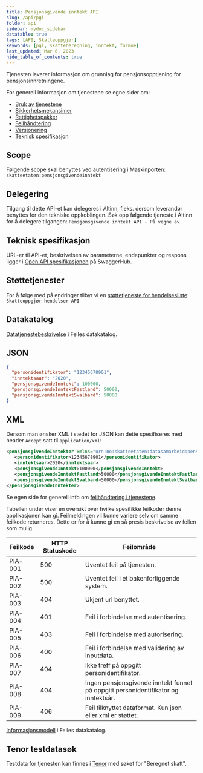 ```yaml
---
title: Pensjonsgivende inntekt API
slug: /api/pgi
folder: api
sidebar: mydoc_sidebar
datatable: true
tags: [API, Skatteoppgjør]
keywords: [pgi, skatteberegning, inntekt, formue]
last_updated: Mar 6, 2023
hide_table_of_contents: true
---
```

<summary>Tjenesten leverer informasjon om grunnlag for pensjonsopptjening for pensjonsinnretningene.</summary>

<Tabs underline={true}>
<TabItem headerText="Om tjenesten" itemKey="itemKey-1" default>

For generell informasjon om tjenestene se egne sider om:
* [Bruk av tjenestene](../om/bruk.md)
* [Sikkerhetsmekansimer](../om/sikkerhet.md)
* [Rettighetspakker](../om/rettighetspakker.md)
* [Feilhåndtering](../om/feil.md)
* [Versjonering](../om/versjoner.md)
* [Teknisk spesifikasjon](../om/tekniskspesifikasjon.md)

## Scope
Følgende scope skal benyttes ved autentisering i Maskinporten: `skatteetaten:pensjonsgivendeinntekt`

## Delegering
Tilgang til dette API-et kan delegeres i Altinn, f.eks. dersom leverandør benyttes for den tekniske oppkoblingen. Søk opp følgende tjeneste i Altinn for å delegere tilgangen: `Pensjonsgivende inntekt API - På vegne av`

## Teknisk spesifikasjon
URL-er til API-et, beskrivelsen av parameterne, endepunkter og respons ligger i [Open API spesifikasjonen](https://app.swaggerhub.com/apis/skatteetaten/pensjonsgivendeinntekt-api) på SwaggerHub.
  
## Støttetjenester
For å følge med på endringer tilbyr vi en [støttetjeneste for hendelsesliste](./hendelser.md): `Skatteoppgjør hendelser API`
  
## Datakatalog
[Datatjenestebeskrivelse](https://data.norge.no/dataservices/4bb0588b-709b-3a1f-8e1f-bbb231138daf) i Felles datakatalog.

</TabItem>
<TabItem headerText="Eksempler" itemKey="itemKey-2"> 

## JSON

```json
{
  "personidentifikator": "12345678901",
  "inntektsaar": "2020",
  "pensjonsgivendeInntekt": 100000,
  "pensjonsgivendeInntektFastland": 50000,
  "pensjonsgivendeInntektSvalbard": 50000
}
```

## XML

Dersom man ønsker XML i stedet for JSON kan dette spesifiseres med header `Accept` satt til `application/xml`:

```xml
<pensjonsgivendeInntekter xmlns="urn:no:skatteetaten:datasamarbeid:pensjonsgivendeinntekt:v1">
   <personidentifikator>12345678901</personidentifikator>
   <inntektsaar>2020</inntektsaar>
   <pensjonsgivendeInntekt>100000</pensjonsgivendeInntekt>
   <pensjonsgivendeInntektFastland>50000</pensjonsgivendeInntektFastland>
   <pensjonsgivendeInntektSvalbard>50000</pensjonsgivendeInntektSvalbard>
</pensjonsgivendeInntekter>
```
  
</TabItem>
<TabItem headerText="Feilkoder" itemKey="itemKey-3">

Se egen side for generell info om [feilhåndtering i tjenestene](../om/feil.md).

Tabellen under viser en oversikt over hvilke spesifikke feilkoder denne applikasjonen kan gi. Feilmeldingen vil kunne variere selv om samme feilkode returneres. Dette er for å kunne gi en så presis beskrivelse av feilen som mulig.
  
| Feilkode | HTTP Statuskode | Feilområde |
|----------|-----------------|-------|
| PIA-001 | 500 | Uventet feil på tjenesten.  |
| PIA-002 | 500 | Uventet feil i et bakenforliggende system.  |
| PIA-003 | 404 | Ukjent url benyttet. |
| PIA-004 | 401 | Feil i forbindelse med autentisering.  |
| PIA-005 | 403 | Feil i forbindelse med autorisering.  |
| PIA-006 | 400 | Feil i forbindelse med validering av inputdata. |
| PIA-007 | 404 | Ikke treff på oppgitt personidentifikator. |
| PIA-008 | 404 | Ingen pensjonsgivende inntekt funnet på oppgitt personidentifikator og inntektsår.  |
| PIA-009 | 406 | Feil tilknyttet dataformat. Kun json eller xml er støttet. |

</TabItem>
<TabItem headerText="Informasjonsmodell" itemKey="itemKey-4">

[Informasjonsmodell](https://data.norge.no/informationmodels/f734a9fa-3178-3a91-8910-a68cebac0e15) i Felles datakatalog. 

</TabItem>
<TabItem headerText="Test" itemKey="itemKey-5">

## Tenor testdatasøk
Testdata for tjenesten kan finnes i [Tenor](../test/tenor.md) med søket for "Beregnet skatt".
  
</TabItem>
</Tabs>
